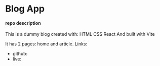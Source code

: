 # Blog App

#### repo description

This is a dummy blog created with:
HTML
CSS
React
And built with Vite

It has 2 pages: home and article.
Links:

- github:
- live:
